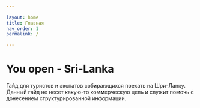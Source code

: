 ```yaml
---
 
layout: home
title: Главная
nav_order: 1
permalink: /

---
```


# You open - Sri-Lanka

Гайд для туристов и экспатов собирающихся поехать на Шри-Ланку.
Данный гайд не несет какую-то коммерческую цель и служит помочь с донесением структурированной информации.
